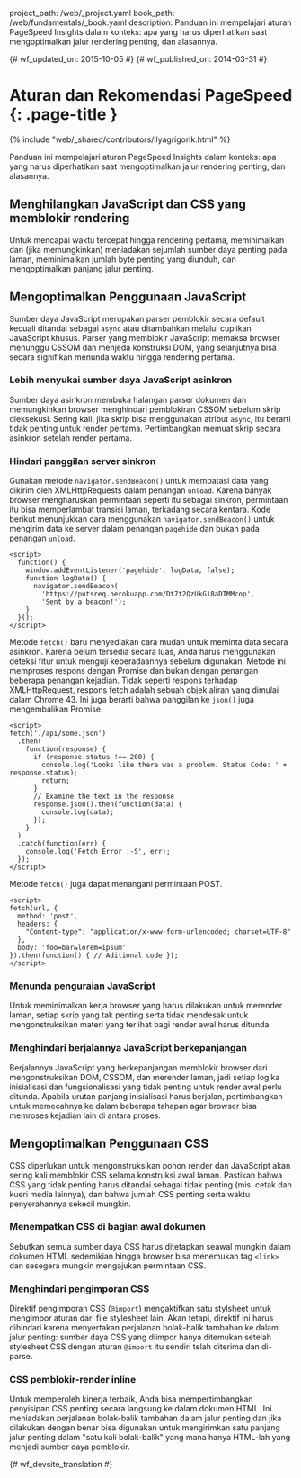 project_path: /web/_project.yaml
book_path: /web/fundamentals/_book.yaml
description: Panduan ini mempelajari aturan PageSpeed Insights dalam konteks: apa yang harus diperhatikan saat mengoptimalkan jalur rendering penting, dan alasannya.

{# wf_updated_on: 2015-10-05 #}
{# wf_published_on: 2014-03-31 #}

# Aturan dan Rekomendasi PageSpeed {: .page-title }

{% include "web/_shared/contributors/ilyagrigorik.html" %}

Panduan ini mempelajari aturan PageSpeed Insights dalam konteks: apa yang harus diperhatikan saat mengoptimalkan jalur rendering penting, dan alasannya.


## Menghilangkan JavaScript dan CSS yang memblokir rendering

Untuk mencapai waktu tercepat hingga rendering pertama, meminimalkan dan (jika memungkinkan) meniadakan sejumlah sumber daya penting pada laman, meminimalkan jumlah byte penting yang diunduh, dan mengoptimalkan panjang jalur penting.

## Mengoptimalkan Penggunaan JavaScript

Sumber daya JavaScript merupakan parser pemblokir secara default kecuali ditandai sebagai `async` atau ditambahkan melalui cuplikan JavaScript khusus. Parser yang memblokir JavaScript memaksa browser menunggu CSSOM dan menjeda konstruksi DOM, yang selanjutnya bisa secara signifikan menunda waktu hingga rendering pertama.

### Lebih menyukai sumber daya JavaScript asinkron

Sumber daya asinkron membuka halangan parser dokumen dan memungkinkan browser menghindari pemblokiran CSSOM sebelum skrip dieksekusi. Sering kali, jika skrip bisa menggunakan atribut `async`, itu berarti tidak penting untuk render pertama. Pertimbangkan memuat skrip secara asinkron setelah render pertama.

### Hindari panggilan server sinkron

Gunakan metode `navigator.sendBeacon()` untuk membatasi data yang dikirim oleh XMLHttpRequests dalam penangan
`unload`. Karena banyak browser mengharuskan permintaan seperti itu sebagai
sinkron, permintaan itu bisa memperlambat transisi laman, terkadang secara kentara. Kode
berikut menunjukkan cara menggunakan `navigator.sendBeacon()` untuk mengirim data ke server dalam penangan
`pagehide` dan bukan pada penangan `unload`.


    <script>
      function() {
        window.addEventListener('pagehide', logData, false);
        function logData() {
          navigator.sendBeacon(
            'https://putsreq.herokuapp.com/Dt7t2QzUkG18aDTMMcop',
            'Sent by a beacon!');
        }
      }();
    </script>
    

Metode `fetch()` baru menyediakan cara mudah untuk meminta data secara asinkron. Karena belum tersedia secara luas, Anda harus menggunakan deteksi fitur untuk menguji keberadaannya sebelum digunakan. Metode ini memproses respons dengan Promise dan bukan dengan penangan beberapa penangan kejadian. Tidak seperti respons terhadap XMLHttpRequest, respons fetch adalah sebuah objek aliran yang dimulai dalam Chrome 43. Ini juga berarti bahwa panggilan ke `json()` juga mengembalikan Promise. 


    <script>
    fetch('./api/some.json')  
      .then(  
        function(response) {  
          if (response.status !== 200) {  
            console.log('Looks like there was a problem. Status Code: ' +  response.status);  
            return;  
          }
          // Examine the text in the response  
          response.json().then(function(data) {  
            console.log(data);  
          });  
        }  
      )  
      .catch(function(err) {  
        console.log('Fetch Error :-S', err);  
      });
    </script>
    

Metode `fetch()` juga dapat menangani permintaan POST.


    <script>
    fetch(url, {
      method: 'post',
      headers: {  
        "Content-type": "application/x-www-form-urlencoded; charset=UTF-8"  
      },  
      body: 'foo=bar&lorem=ipsum'  
    }).then(function() { // Aditional code });
    </script>
    

### Menunda penguraian JavaScript

Untuk meminimalkan kerja browser yang harus dilakukan untuk merender laman, setiap skrip yang tak penting serta tidak mendesak untuk mengonstruksikan materi yang terlihat bagi render awal harus ditunda.

### Menghindari berjalannya JavaScript berkepanjangan

Berjalannya JavaScript yang berkepanjangan memblokir browser dari mengonstruksikan DOM, CSSOM, dan merender laman, jadi setiap logika inisialisasi dan fungsionalisasi yang tidak penting untuk render awal perlu ditunda. Apabila urutan panjang inisialisasi harus berjalan, pertimbangkan untuk memecahnya ke dalam beberapa tahapan agar browser bisa memroses kejadian lain di antara proses.

## Mengoptimalkan Penggunaan CSS

CSS diperlukan untuk mengonstruksikan pohon render dan JavaScript akan sering kali memblokir CSS selama konstruksi awal laman. Pastikan bahwa CSS yang tidak penting harus ditandai sebagai tidak penting (mis. cetak dan kueri media lainnya), dan bahwa jumlah CSS penting serta waktu penyerahannya sekecil mungkin.

### Menempatkan CSS di bagian awal dokumen

Sebutkan semua sumber daya CSS harus ditetapkan seawal mungkin dalam dokumen HTML sedemikian hingga browser bisa menemukan tag `<link>` dan sesegera mungkin mengajukan permintaan CSS.

### Menghindari pengimporan CSS

Direktif pengimporan CSS (`@import`) mengaktifkan satu stylsheet untuk mengimpor aturan dari file stylesheet lain. Akan tetapi, direktif ini harus dihindari karena menyertakan perjalanan bolak-balik tambahan ke dalam jalur penting: sumber daya CSS yang diimpor hanya ditemukan setelah stylesheet CSS dengan aturan `@import` itu sendiri telah diterima dan di-parse.

### CSS pemblokir-render inline

Untuk memperoleh kinerja terbaik, Anda bisa mempertimbangkan penyisipan CSS penting secara langsung ke dalam dokumen HTML. Ini meniadakan perjalanan bolak-balik tambahan dalam jalur penting dan jika dilakukan dengan benar bisa digunakan untuk mengirimkan satu panjang jalur penting dalam "satu kali bolak-balik" yang mana hanya HTML-lah yang menjadi sumber daya pemblokir.



{# wf_devsite_translation #}
